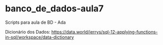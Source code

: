 # banco_de_dados-aula7
Scripts para aula de BD - Ada  

Dicionário dos Dados: https://data.world/jerrys/sql-12-applying-functions-in-sql/workspace/data-dictionary

